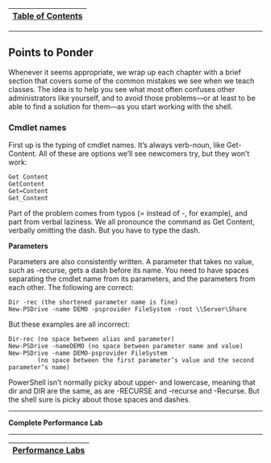 |[Table of Contents](/00-Table-of-Contents.md)|
|---|

---

## Points to Ponder

Whenever it seems appropriate, we wrap up each chapter with a brief section that covers some of the common mistakes we see when we teach classes. The idea is to help you see what most often confuses other administrators like yourself, and to avoid those problems—or at least to be able to find a solution for them—as you start working with the shell.

### Cmdlet names

First up is the typing of cmdlet names. It’s always verb-noun, like Get-Content. All of these are options we’ll see newcomers try, but they won’t work:  
```
Get Content    
GetContent    
Get=Content    
Get_Content
```

Part of the problem comes from typos (= instead of -, for example), and part from verbal laziness. We all pronounce the command as Get Content, verbally omitting the dash. But you have to type the dash.

**Parameters**

Parameters are also consistently written. A parameter that takes no value, such as -recurse, gets a dash before its name. You need to have spaces separating the cmdlet name from its parameters, and the parameters from each other. The following are correct:
```
Dir -rec (the shortened parameter name is fine)
New-PSDrive -name DEMO -psprovider FileSystem -root \\Server\Share
```
But these examples are all incorrect:
```
Dir-rec (no space between alias and parameter)
New-PSDrive -nameDEMO (no space between parameter name and value)
New-PSDrive -name DEMO-psprovider FileSystem 
        (no space between the first parameter’s value and the second parameter’s name)
```
PowerShell isn’t normally picky about upper- and lowercase, meaning that dir and DIR are the same, as are -RECURSE and -recurse and -Recurse. But the shell sure is picky about those spaces and dashes.

---

**Complete Performance Lab**

---
|[Performance Labs](/03_Powershell_Commands/06_Perf_labs.md)|
|---|
